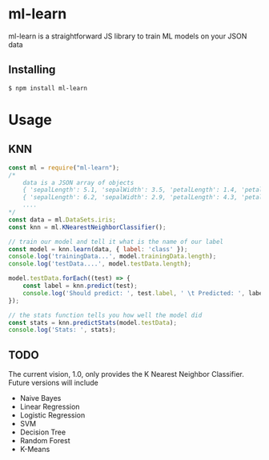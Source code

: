 # ml-learn

ml-learn is a straightforward JS library to train ML models on your JSON data


## Installing
```
$ npm install ml-learn
```

# Usage

## KNN

```javascript
const ml = require("ml-learn");
/*
    data is a JSON array of objects
    { 'sepalLength': 5.1, 'sepalWidth': 3.5, 'petalLength': 1.4, 'petalWidth': 0.2, 'class': 'Iris-setosa' },
    { 'sepalLength': 6.2, 'sepalWidth': 2.9, 'petalLength': 4.3, 'petalWidth': 1.3, 'class': 'Iris-versicolor' }
    ....
*/
const data = ml.DataSets.iris; 
const knn = ml.KNearestNeighborClassifier();

// train our model and tell it what is the name of our label 
const model = knn.learn(data, { label: 'class' });
console.log('trainingData...', model.trainingData.length);
console.log('testData....', model.testData.length);

model.testData.forEach((test) => {
    const label = knn.predict(test);
    console.log('Should predict: ', test.label, ' \t Predicted: ', label);
});

// the stats function tells you how well the model did
const stats = knn.predictStats(model.testData);
console.log('Stats: ', stats);
```

## TODO

The current vision, 1.0, only provides the K Nearest Neighbor Classifier. 
Future versions will include
* Naive Bayes
* Linear Regression
* Logistic Regression
* SVM
* Decision Tree
* Random Forest
* K-Means
